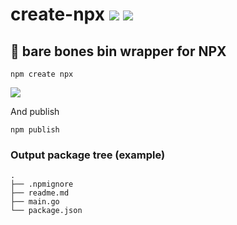 # create-npx [![](https://img.shields.io/npm/v/create-npx.svg)](https://www.npmjs.com/package/create-npx) [![](https://img.shields.io/badge/source--000000.svg?logo=github&style=social)](https://github.com/omrilotan/mono/tree/master/packages/create-npx)

## 🔢 bare bones bin wrapper for NPX

```
npm create npx
```

![](https://user-images.githubusercontent.com/516342/52719817-0b7c7980-2faf-11e9-9940-0138eae4cf98.png)

And publish
```
npm publish
```

### Output package tree (example)
```
.
├── .npmignore
├── readme.md
├── main.go
└── package.json
```
